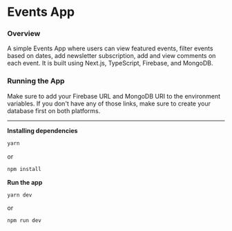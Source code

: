 # Events App

### Overview

A simple Events App where users can view featured events, filter events based on dates, add newsletter subscription, add and view comments on each event. It is built using Next.js, TypeScript, Firebase, and MongoDB.

### Running the App
Make sure to add your Firebase URL and MongoDB URI to the environment variables. If you don't have any of those links, make sure to create your database first on both platforms.

---

**Installing dependencies**
```bash
yarn
```
or
```bash
npm install
```
**Run the app**
```bash
yarn dev
```
or
```bash
npm run dev
```
